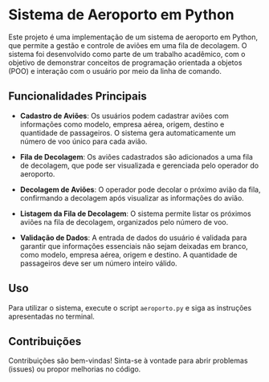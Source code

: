 # Sistema de Aeroporto em Python

Este projeto é uma implementação de um sistema de aeroporto em Python, que permite a gestão e controle de aviões em uma fila de decolagem. O sistema foi desenvolvido como parte de um trabalho acadêmico, com o objetivo de demonstrar conceitos de programação orientada a objetos (POO) e interação com o usuário por meio da linha de comando.

## Funcionalidades Principais

- **Cadastro de Aviões**: Os usuários podem cadastrar aviões com informações como modelo, empresa aérea, origem, destino e quantidade de passageiros. O sistema gera automaticamente um número de voo único para cada avião.

- **Fila de Decolagem**: Os aviões cadastrados são adicionados a uma fila de decolagem, que pode ser visualizada e gerenciada pelo operador do aeroporto.

- **Decolagem de Aviões**: O operador pode decolar o próximo avião da fila, confirmando a decolagem após visualizar as informações do avião.

- **Listagem da Fila de Decolagem**: O sistema permite listar os próximos aviões na fila de decolagem, organizados pelo número de voo.

- **Validação de Dados**: A entrada de dados do usuário é validada para garantir que informações essenciais não sejam deixadas em branco, como modelo, empresa aérea, origem e destino. A quantidade de passageiros deve ser um número inteiro válido.

## Uso

Para utilizar o sistema, execute o script `aeroporto.py` e siga as instruções apresentadas no terminal.

## Contribuições

Contribuições são bem-vindas! Sinta-se à vontade para abrir problemas (issues) ou propor melhorias no código.
